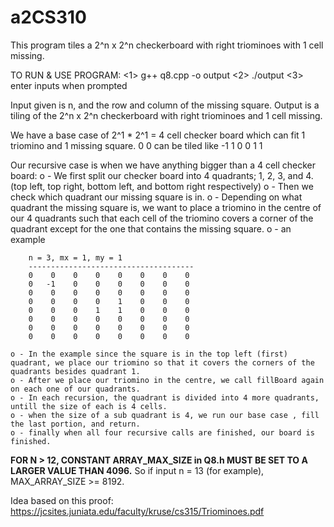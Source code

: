# a2CS310

This program tiles a 2^n x 2^n checkerboard with right triominoes with 1 cell missing. 

TO RUN & USE PROGRAM: 
<1> g++ q8.cpp -o output
<2> ./output
<3> enter inputs when prompted

Input given is n, and the row and column of the missing square.
Output is a tiling of the 2^n x 2^n checkerboard with right triominoes and 1 cell missing.


We have a base case of 2^1 * 2^1 = 4 cell checker board which can fit 1 triomino and 1 missing square.
	0    0  can be tiled like  -1    1
	0    0                      1    1
	
	
Our recursive case is when we have anything bigger than a 4 cell checker board:
	o - We first split our checker board into 4 quadrants; 1, 2, 3, and 4. (top left, top right, bottom left, and bottom right respectively)
	o - Then we check which quadrant our missing square is in.
	o - Depending on what quadrant the missing square is, we want to place a triomino in the centre of our 4 quadrants such that each cell of the triomino covers a corner of the quadrant except
	for the one that contains the missing square.
	o - an example
		
	    n = 3, mx = 1, my = 1
	    -------------------------------------
	    0    0    0    0    0    0    0    0
	    0   -1    0    0    0    0    0    0
	    0    0    0    0    0    0    0    0
	    0    0    0    0    1    0    0    0
	    0    0    0    1    1    0    0    0
	    0    0    0    0    0    0    0    0
	    0    0    0    0    0    0    0    0
	    0    0    0    0    0    0    0    0
	
	o - In the example since the square is in the top left (first) quadrant, we place our triomino so that it covers the corners of the quadrants besides quadrant 1.
	o - After we place our triomino in the centre, we call fillBoard again on each one of our quadrants.
	o - In each recursion, the quadrant is divided into 4 more quadrants, untill the size of each is 4 cells.
	o - when the size of a sub quadrant is 4, we run our base case , fill the last portion, and return.
	o - finally when all four recursive calls are finished, our board is finished.

**FOR N > 12, CONSTANT ARRAY_MAX_SIZE in Q8.h MUST BE SET TO A LARGER VALUE THAN 4096.**
So if input n = 13 (for example), MAX_ARRAY_SIZE >= 8192.


Idea based on this proof:
	https://jcsites.juniata.edu/faculty/kruse/cs315/Triominoes.pdf

